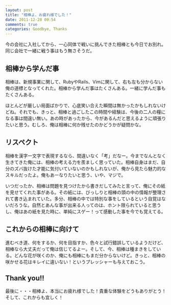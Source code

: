 ```yaml
---
layout: post
title: "相棒よ、お疲れ様でした！"
date: 2011-12-28 09:54
comments: true
categories: Goodbye, Thanks
---
```


今の会社に入社してから、一心同体で戦いに挑んできた相棒とも今日でお別れ。同じ会社で一緒に戦う事はもう無さそうだ。

## 相棒から学んだ事

相棒は、新規事業に関して、RubyやRails、Vimに関して、右も左も分からない俺の道標となってくれた。相棒から学んだ事はたくさんある。一緒に学んだ事もたくさんある。

ほとんどが厳しい局面ばかりで、心底笑い合えた瞬間は無かったかもしれないけどね。それでも、きっと、相棒と過ごしたこの時間や経験は、今後の二人の糧になる事は間違い無い。あの時があったから、今があるんだと思えるように頑張りたいと思う。むしろ、俺は相棒に何か残せたのかどうかが疑問かな。

<!-- more -->

## リスペクト

相棒を漢字一文字で表現するなら、間違いなく「考」だなー。今までなんとなく生きてきた俺には、相棒の考える力を羨ましく思っていた。相棒自身はまだ、自分のズバ抜けた才能に気付いていないのかもしれないが、俺から見たら魅力的なスキルだったよ。俺もあーなりたいと思う、いや、マジで。

いつだったか、相棒は問題を見つけたから書きだしてみたと言って、俺にその紙を見せてくれた事がある。その紙には、びっしりと相棒の頭の中の情報が整理されて書き込まれていた。多分、相棒の中では特別な事をしているという自覚はないだろうな。自然とあんな事が出来る人ってのは、ホント限られていると思うし、俺はあの紙を見た時に、単純にスゲー！って感動した事を今でも覚えてる。

## これからの相棒に向けて

進むべき道、何をするか、何を目指すか、色々と試行錯誤しているようだけど、相棒なら大丈夫だって俺は信じてるよー。そして、今、相棒は種まきをしている。どんな花が咲くのか、俺にも相棒にもまだ分からないけど。きっと、相棒の咲かせる花はキレイに違いない！というプレッシャーも与えておこう。

## Thank you!!

最後に・・・相棒よ、本当にお疲れ様でした！貴重な体験をどうもありがとう！そして、これからも宜しく！